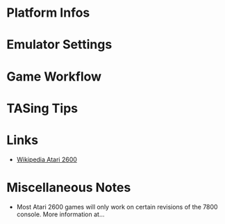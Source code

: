 # Platform Infos

# Emulator Settings



# Game Workflow



# TASing Tips



# Links
- [Wikipedia Atari 2600](https://en.wikipedia.org/wiki/Atari_2600)

# Miscellaneous Notes

* Most Atari 2600 games will only work on certain revisions of the 7800 console. More information at...
